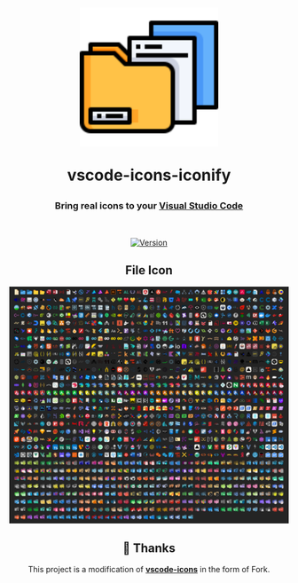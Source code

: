 <div align="center">
<h1>
<img src="./images/logo.png" alt="logo" width="250">

<b>vscode-icons-iconify</b>
</h1>

<h3>Bring real icons to your <a href="https://code.visualstudio.com" target="_blank">Visual Studio Code</a></h3>
<br/>

[![Version](https://img.shields.io/visual-studio-marketplace/v/LQYld.vscode-icons-iconify?style=for-the-badge&colorA=252525&colorB=0079CC)](https://marketplace.visualstudio.com/items?itemName=LQYld.vscode-icons-iconify)

## File Icon

<img src="./images/showcase.png" alt="logo">

## 🌸 Thanks

This project is a modification of [**vscode-icons**](https://github.com/vscode-icons/vscode-icons) in the form of Fork.
